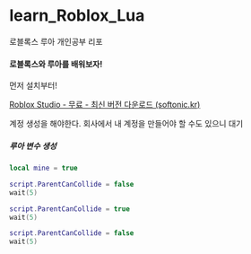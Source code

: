 # learn_Roblox_Lua
로블록스 루아 개인공부 리포



#### 로블록스와 루아를 배워보자!

먼저 설치부터!

[Roblox Studio - 무료 - 최신 버전 다운로드 (softonic.kr)](https://roblox-studio.softonic.kr/download)

계정 생성을 해야한다. 회사에서 내 계정을 만들어야 할 수도 있으니 대기



##### 루아 변수 생성

```lua
local mine = true

script.ParentCanCollide = false
wait(5)

script.ParentCanCollide = true
wait(5)

script.ParentCanCollide = false
wait(5)
```

